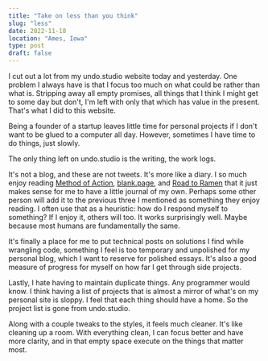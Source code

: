 ```yaml
---
title: "Take on less than you think"
slug: "less"
date: 2022-11-18
location: "Ames, Iowa"
type: post
draft: false
---
```


I cut out a lot from my undo.studio website today and yesterday. One problem I always have is that I focus too much on what could be rather than what is. Stripping away all empty promises, all things that I think I might get to some day but don't, I'm left with only that which has value in the present. That's what I did to this website.

Being a founder of a startup leaves little time for personal projects if I don't want to be glued to a computer all day. However, sometimes I have time to do things, just slowly.

The only thing left on undo.studio is the writing, the work logs.

It's not a blog, and these are not tweets. It's more like a diary. I so much enjoy reading [Method of Action](https://method.ac/writing/), [blank.page](https://blank-page.notion.site/blank-page/Worklogs-76646a1404624a0886228d55c6cf1221), and [Road to Ramen](https://roadtoramen.com/) that it just makes sense for me to have a little journal of my own. Perhaps some other person will add it to the previous three I mentioned as something they enjoy reading. I often use that as a heuristic: how do I respond myself to something? If I enjoy it, others will too. It works surprisingly well. Maybe because most humans are fundamentally the same.

It's finally a place for me to put technical posts on solutions I find while wrangling code, something I feel is too temporary and unpolished for my personal blog, which I want to reserve for polished essays. It's also a good measure of progress for myself on how far I get through side projects.

Lastly, I hate having to maintain duplicate things. Any programmer would know. I think having a list of projects that is almost a mirror of what's on my personal site is sloppy. I feel that each thing should have a home. So the project list is gone from undo.studio.

Along with a couple tweaks to the styles, it feels much cleaner. It's like cleaning up a room. With everything clean, I can focus better and have more clarity, and in that empty space execute on the things that matter most.
